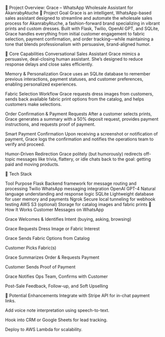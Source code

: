 📌 Project Overview: Grace – WhatsApp Wholesale Assistant for AkanrabyAtuche
🎯 Project Goal
Grace is an intelligent, WhatsApp-based sales assistant designed to streamline and automate the wholesale sales process for AkanrabyAtuche, a fashion-forward brand specializing in vibrant prints and custom dresses. Built with Flask, Twilio, OpenAI GPT, and SQLite, Grace handles everything from initial customer engagement to fabric selection, payment confirmation, and order tracking—while maintaining a tone that blends professionalism with persuasive, brand-aligned humor.

🧠 Core Capabilities
Conversational Sales Assistant
Grace mimics a persuasive, deal-closing human assistant. She’s designed to reduce response delays and close sales efficiently.

Memory & Personalization
Grace uses an SQLite database to remember previous interactions, payment statuses, and customer preferences, enabling personalized experiences.

Fabric Selection Workflow
Grace requests dress images from customers, sends back available fabric print options from the catalog, and helps customers make selections.

Order Confirmation & Payment Requests
After a customer selects prints, Grace generates a summary with a 50% deposit request, provides payment instructions, and requests proof of payment.

Smart Payment Confirmation
Upon receiving a screenshot or notification of payment, Grace logs the confirmation and notifies the operations team to verify and proceed.

Humor-Driven Redirection
Grace politely (but humorously) redirects off-topic messages like trivia, flattery, or idle chats back to the goal: getting paid and moving products.

🧱 Tech Stack

Tool	Purpose
Flask	Backend framework for message routing and processing
Twilio	WhatsApp messaging integration
OpenAI GPT-4	Natural language understanding and response logic
SQLite	Lightweight database for user memory and payments
Ngrok	Secure local tunneling for webhook testing
AWS S3 (optional)	Storage for catalog images and fabric prints
🔄 How It Works
Customer Messages on WhatsApp

Grace Welcomes & Identifies Intent (buying, asking, browsing)

Grace Requests Dress Image or Fabric Interest

Grace Sends Fabric Options from Catalog

Customer Picks Fabric(s)

Grace Summarizes Order & Requests Payment

Customer Sends Proof of Payment

Grace Notifies Ops Team, Confirms with Customer

Post-Sale Feedback, Follow-up, and Soft Upselling

🧩 Potential Enhancements
Integrate with Stripe API for in-chat payment links.

Add voice note interpretation using speech-to-text.

Hook into CRM or Google Sheets for lead tracking.

Deploy to AWS Lambda for scalability.
